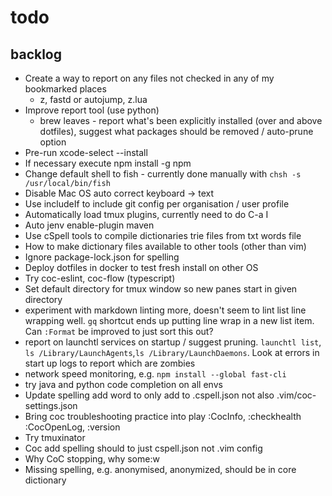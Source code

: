# todo

## backlog

- Create a way to report on any files not checked in any of my bookmarked places
  - z, fastd or autojump, z.lua
- Improve report tool (use python)
  - brew leaves - report what's been explicitly installed (over and above
    dotfiles), suggest what packages should be removed / auto-prune option
- Pre-run xcode-select --install
- If necessary execute npm install -g npm
- Change default shell to fish - currently done manually with
  `chsh -s /usr/local/bin/fish`
- Disable Mac OS auto correct keyboard -> text
- Use includeIf to include git config per organisation / user profile
- Automatically load tmux plugins, currently need to do C-a I
- Auto jenv enable-plugin maven
- Use cSpell tools to compile dictionaries trie files from txt words file
- How to make dictionary files available to other tools (other than vim)
- Ignore package-lock.json for spelling
- Deploy dotfiles in docker to test fresh install on other OS
- Try coc-eslint, coc-flow (typescript)
- Set default directory for tmux window so new panes start in given directory
- experiment with markdown linting more, doesn't seem to lint list line wrapping
  well. `gq` shortcut ends up putting line wrap in a new list item. Can `:Format`
  be improved to just sort this out?
- report on launchtl services on startup / suggest pruning. `launchtl list`,
  `ls /Library/LaunchAgents`,`ls /Library/LaunchDaemons`. Look at errors in start
  up logs to report which are zombies
- network speed monitoring, e.g. `npm install --global fast-cli`
- try java and python code completion on all envs
- Update spelling add word to only add to .cspell.json not also
  .vim/coc-settings.json
- Bring coc troubleshooting practice into play :CocInfo, :checkhealth
  :CocOpenLog, :version
- Try tmuxinator
- Coc add spelling should to just cspell.json not .vim config
- Why CoC stopping, why some:w
- Missing spelling, e.g. anonymised, anonymized, should be in core dictionary
